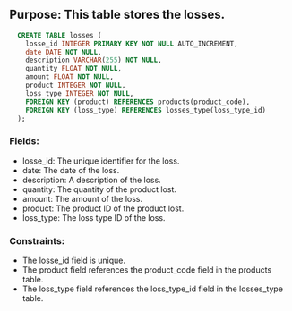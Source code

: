 ## Purpose: This table stores the losses.

```SQL
  CREATE TABLE losses (
    losse_id INTEGER PRIMARY KEY NOT NULL AUTO_INCREMENT,
    date DATE NOT NULL,
    description VARCHAR(255) NOT NULL,
    quantity FLOAT NOT NULL,
    amount FLOAT NOT NULL,
    product INTEGER NOT NULL,
    loss_type INTEGER NOT NULL,
    FOREIGN KEY (product) REFERENCES products(product_code),
    FOREIGN KEY (loss_type) REFERENCES losses_type(loss_type_id)
  );
```

### Fields:

* losse_id: The unique identifier for the loss.
* date: The date of the loss.
* description: A description of the loss.
* quantity: The quantity of the product lost.
* amount: The amount of the loss.
* product: The product ID of the product lost.
* loss_type: The loss type ID of the loss.

### Constraints:

* The losse_id field is unique.
* The product field references the product_code field in the products table.
* The loss_type field references the loss_type_id field in the losses_type table.

